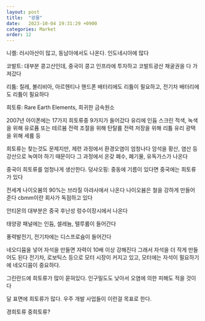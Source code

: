 ```yaml
---
layout: post
title:  "광물"
date:   2023-10-04 19:31:29 +0900
categories: Market
order: 12
---
```


니켈:
러시아산이 많고, 동남아에서도 나온다. 인도네시아에 많다

코발트:
대부분 콩고산인데,
중국이 콩고 인프라에 투자하고 코발트광산 채굴권을 다 가져갔다

리튬:
칠레, 볼리비아, 아르헨티나
핸드폰 배터리에도 리튬이 필요하고, 전기차 배터리에도 리튬이 필요하다

희토류:
Rare Earth Elements, 희귀한 금속원소

2007년 아이폰에는 17가지 희토류중 9가지가 들어갔다
유리에 인듐
스크린 적색, 녹색을 위해 유로퓸 또는 테르븀
전력 조절을 위해 탄탈륨
전력 저장을 위해 리튬
유리 광택을 위해 세륨 등

희토류는 찾는것도 문제지만, 제련 과정에서 환경오염이 엄청나다
암석을 황산, 염산 등 강산으로 녹여야 하기 때문이다
그 과정에서 온갖 폐수, 폐기물, 유독가스가 나온다

중국이 희토류를 엄청나게 생산한다.
덩샤오핑: 중동에 기름이 있다면 중국에는 희토류가 있다

전세계 나이오븀의 90%는 브라질 아랴사에서 나온다
나이오븀은 철을 강하게 만들어준다
cbmm이란 회사가 독점하고 있다

안티몬의 대부분은 중국 후난성 렁수이장시에서 나온다

태양광 패널에는 인듐, 셀레늄, 텔루륨이 들어간다

풍력발전기, 전기차에는 디스프로슘이 들어간다

네오디뮴을 넣어 자석을 만들면 자력이 10배 이상 강해진다
그래서 자석을 더 작게 만들어도 된다
전기차, 로보틱스 등으로 모터 시장이 커지고 있고,
모터에는 자석이 필요하기에 네오디뮴이 중요하다.

그린란드에 희토류가 많이 묻혀있다.
인구밀도도 낮아서 오염에 의한 피해도 적을 것이다

달 표면에 희토류가 많다. 우주 개발 사업들이 이런걸 목표로 한다.

경희토류 중희토류?